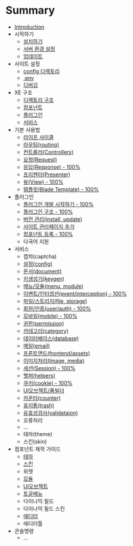 # Summary

* [Introduction](README.md)
* 시작하기
   * [설치하기](installation.md)
   * [서버 환경 설정](server-configuration.md)
   * [업데이트](update.md)
* 사이트 설정
   * [config 디렉토리](configurations.md)
   * [.env](env.md)
   * [디버깅](debugging.md)
* XE 구조
   * [디렉토리 구조](structure.md)
   * [컴포넌트](components.md)
   * [플러그인](plugin.md)
   * [서비스](service.md)
* 기본 사용법
   * [라이프 사이클](lifecycle.md)
   * [라우팅(routing)](routing.md)
   * [컨트롤러(Controllers)](controllers.md)
   * [요청(Request)](request.md)
   * [응답(Response) - 100%](response.md)
   * [프리젠터(Presenter)](presenter.md)
   * [뷰(View) - 100%](view.md)
   * [템플릿(Blade Template) - 100%](blade.md)
* 플러그인
   * [플러그인 개발 시작하기 - 100%](plugin-generation.md)
   * [플러그인 구조 - 100%](plugin-structure.md)
   * [버전 관리(install, update)](plugin-versions.md)
   * [사이트 관리페이지 추가](plugin-settings.md)
   * [컴포넌트 등록 - 100%](plugin-component.md)
   * 다국어 지원
* 서비스
   * 캡챠(captcha)
   * [설정(config)](service-config.md)
   * [문서(document)](service-document.md)
   * [키생성기(keygen)](service-keygen.md)
   * [메뉴/모듈(menu, module)](service-menu.md)
   * [이벤트/인터셉션(event/interception) - 100%](service-interception.md)
   * [파일/스토리지(file, storage)](service-storage.md)
   * [회원/인증(user/auth) - 100%](service-user.md)
   * [모바일(mobile) - 100%](service-mobile.md)
   * [권한(permission)](service-permission.md)
   * [카테고리(category)](service-category.md)
   * [데이터베이스(database)](service-database.md)
   * [메일(email)](service-email.md)
   * [프론트앤드(frontend/assets)](service-frontend.md)
   * [이미지처리(Image, media)](service-media.md)
   * [세션(Session) - 100%](service-session.md)
   * [헬퍼(helpers)](service-helpers.md)
   * [쿠키(cookie) - 100%](service-cookie.md)
   * [UI오브젝트/폼빌더](service-uiobject.md)
   * [카운터(counter)](service-counter.md)
   * [휴지통(trash)](service-trash.md)
   * [유효성검사(validataion)](service-validataion.md)
   * 오류처리
   * ...
   * 테마(theme)
   * 스킨(skin)
* 컴포넌트 제작 가이드
   * [테마](component-theme.md)
   * [스킨](component-skin.md)
   * 위젯
   * [모듈](component-module.md)
   * [UI오브젝트](component-uiobject.md)
   * [토글메뉴](component-togglemenu.md)
   * 다이나믹 필드
   * 다이나믹 필드 스킨
   * [에디터](component-editor.md)
   * 에디터툴
* 콘솔명령
   * ...

